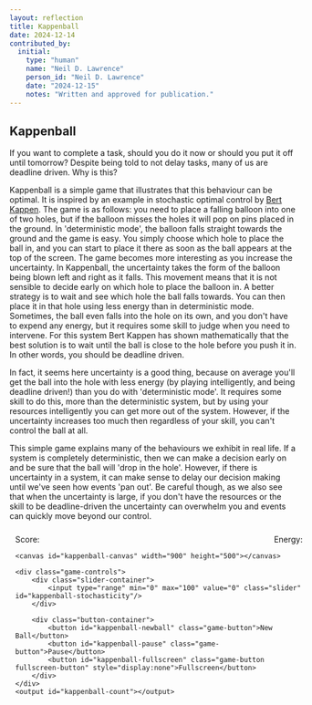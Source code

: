 ```yaml
---
layout: reflection
title: Kappenball
date: 2024-12-14
contributed_by:
  initial:
    type: "human"
    name: "Neil D. Lawrence"
    person_id: "Neil D. Lawrence"
    date: "2024-12-15"
    notes: "Written and approved for publication."
---
```


<!-- style for kappenball canvas-->
<style>
:root {
    --kappenball-ground: rgba(56, 256, 56, 0.8);
    --kappenball-pin: rgba(256, 56, 56, 0.8);
    --kappenball-ball: rgba(200, 200, 200, 0.8);
    --kappenball-membrane: rgba(56, 256, 56, 0.8);
    --kappenball-hot: rgba(256, 56, 56, 0.8);
    --kappenball-cold: rgba(56, 56, 256, 0.8);
}

.game-container {
    width: 100%;
    max-width: 900px;
    margin: 0 auto;
    padding: 10px;
}

.game-container.fullscreen {
    max-width: none;
    height: 100vh;
    display: flex;
    flex-direction: column;
    padding: 20px;
}

#kappenball-canvas {
    width: 100%;
    height: auto;
    max-width: 900px;
    max-height: 500px;
    margin-top: -20px;
}

.fullscreen #kappenball-canvas {
    max-width: none;
    max-height: none;
    flex: 1;
    margin: 10px 0;
}

.game-controls {
    width: 100%;
    display: flex;
    flex-direction: column;
    gap: 10px;
    margin: 10px 0;
}

.score-display {
    display: flex;
    justify-content: space-between;
    width: 100%;
    margin-bottom: 10px;
}

.slider-container {
    width: 100%;
}

#kappenball-stochasticity {
    width: 100%;
}

.button-container {
    display: flex;
    gap: 10px;
    flex-wrap: wrap;
}

.game-button {
    padding: 10px 20px;
    background-color: #2563eb;
    color: white;
    border: none;
    border-radius: 6px;
    cursor: pointer;
    transition: background-color 0.3s;
}

.game-button:hover {
    background-color: #1d4ed8;
}

/* Media Queries */
@media (max-width: 768px) {
    .game-container {
        padding: 5px;
    }
    
    #kappenball-canvas {
        touch-action: none; /* Prevents default touch behaviors on mobile */
    }
}

@media (min-width: 768px) {
    .fullscreen-button {
        display: block;
    }
}
</style>


## Kappenball

If you want to complete a task, should you do it now or should you put it off until tomorrow? Despite being told to not delay tasks, many of us are deadline driven. Why is this?

Kappenball is a simple game that illustrates that this behaviour can be optimal. It is inspired by an example in stochastic optimal control by [Bert Kappen](https://www.snn.ru.nl/~bertk/). The game is as follows: you need to place a falling balloon into one of two holes, but if the balloon misses the holes it will pop on pins placed in the ground. In 'deterministic mode', the balloon falls straight towards the ground and the game is easy. You simply choose which hole to place the ball in, and you can start to place it there as soon as the ball appears at the top of the screen. The game becomes more interesting as you increase the uncertainty. In Kappenball, the uncertainty takes the form of the balloon being blown left and right as it falls. This movement means that it is not sensible to decide early on which hole to place the balloon in. A better strategy is to wait and see which hole the ball falls towards. You can then place it in that hole using less energy than in deterministic mode. Sometimes, the ball even falls into the hole on its own, and you don't have to expend any energy, but it requires some skill to judge when you need to intervene. For this system Bert Kappen has shown mathematically that the best solution is to wait until the ball is close to the hole before you push it in. In other words, you should be deadline driven.

In fact, it seems here uncertainty is a good thing, because on average you'll get the ball into the hole with less energy (by playing intelligently, and being deadline driven!) than you do with 'deterministic mode'. It requires some skill to do this, more than the deterministic system, but by using your resources intelligently you can get more out of the system. However, if the uncertainty increases too much then regardless of your skill, you can't control the ball at all.

This simple game explains many of the behaviours we exhibit in real life. If a system is completely deterministic, then we can make a decision early on and be sure that the ball will 'drop in the hole'. However, if there is uncertainty in a system, it can make sense to delay our decision making until we've seen how events 'pan out'. Be careful though, as we also see that when the uncertainty is large, if you don't have the resources or the skill to be deadline-driven the uncertainty can overwhelm you and events can quickly move beyond our control.

<div class="game-container">
    <div class="score-display">
        <span>Score: <output id="kappenball-score"></output></span>
        <span>Energy: <output id="kappenball-energy"></output></span>
    </div>
    
    <canvas id="kappenball-canvas" width="900" height="500"></canvas>
    
    <div class="game-controls">
        <div class="slider-container">
            <input type="range" min="0" max="100" value="0" class="slider" id="kappenball-stochasticity"/>
        </div>
        
        <div class="button-container">
            <button id="kappenball-newball" class="game-button">New Ball</button>
            <button id="kappenball-pause" class="game-button">Pause</button>
            <button id="kappenball-fullscreen" class="game-button fullscreen-button" style="display:none">Fullscreen</button>
        </div>
    </div>
    <output id="kappenball-count"></output>
</div>

<script src="/assets/js/ballworld.js"></script>
<script src="/assets/js/kappenball.js"></script>
<script>
// Add fullscreen functionality
document.addEventListener('DOMContentLoaded', function() {
    const fullscreenButton = document.getElementById('kappenball-fullscreen');
    const gameContainer = document.querySelector('.game-container');
    
    // Only show fullscreen button if the API is supported
    if (document.fullscreenEnabled || 
        document.webkitFullscreenEnabled || 
        document.mozFullScreenEnabled ||
        document.msFullscreenEnabled) {
        
        fullscreenButton.style.display = 'block';
        
        fullscreenButton.addEventListener('click', function() {
            if (!document.fullscreenElement) {
                if (gameContainer.requestFullscreen) {
                    gameContainer.requestFullscreen();
                } else if (gameContainer.webkitRequestFullscreen) {
                    gameContainer.webkitRequestFullscreen();
                } else if (gameContainer.mozRequestFullScreen) {
                    gameContainer.mozRequestFullScreen();
                } else if (gameContainer.msRequestFullscreen) {
                    gameContainer.msRequestFullscreen();
                }
                gameContainer.classList.add('fullscreen');
            } else {
                if (document.exitFullscreen) {
                    document.exitFullscreen();
                } else if (document.webkitExitFullscreen) {
                    document.webkitExitFullscreen();
                } else if (document.mozCancelFullScreen) {
                    document.mozCancelFullScreen();
                } else if (document.msExitFullscreen) {
                    document.msExitFullscreen();
                }
                gameContainer.classList.remove('fullscreen');
            }
        });

        // Handle fullscreen change events
        document.addEventListener('fullscreenchange', handleFullscreenChange);
        document.addEventListener('webkitfullscreenchange', handleFullscreenChange);
        document.addEventListener('mozfullscreenchange', handleFullscreenChange);
        document.addEventListener('MSFullscreenChange', handleFullscreenChange);

        function handleFullscreenChange() {
            if (!document.fullscreenElement && 
                !document.webkitFullscreenElement && 
                !document.mozFullScreenElement && 
                !document.msFullscreenElement) {
                gameContainer.classList.remove('fullscreen');
            }
        }
    }
    
    // Adjust canvas size based on device and fullscreen state
    function resizeCanvas() {
        const canvas = document.getElementById('kappenball-canvas');
        const container = canvas.parentElement;
        const containerWidth = container.clientWidth;
        
        if (container.classList.contains('fullscreen')) {
            const containerHeight = container.clientHeight;
            const availableHeight = containerHeight - 150; // Account for controls
            const aspectRatio = 900/500;
            
            // Calculate dimensions that maintain aspect ratio and fit the container
            let width = containerWidth;
            let height = width / aspectRatio;
            
            if (height > availableHeight) {
                height = availableHeight;
                width = height * aspectRatio;
            }
            
            canvas.style.width = width + 'px';
            canvas.style.height = height + 'px';
        } else {
            // Normal mode
            const aspectRatio = 900/500;
            const height = containerWidth / aspectRatio;
            
            canvas.style.width = containerWidth + 'px';
            canvas.style.height = height + 'px';
        }
    }
    
    // Call on load and resize
    resizeCanvas();
    window.addEventListener('resize', resizeCanvas);
});
</script>
